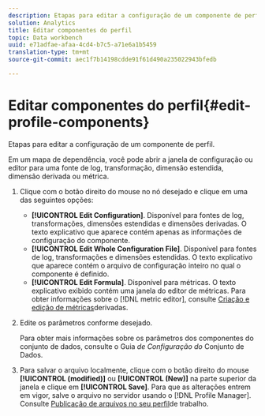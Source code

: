```yaml
---
description: Etapas para editar a configuração de um componente de perfil.
solution: Analytics
title: Editar componentes do perfil
topic: Data workbench
uuid: e71adfae-afaa-4cd4-b7c5-a71e6a1b5459
translation-type: tm+mt
source-git-commit: aec1f7b14198cdde91f61d490a235022943bfedb

---
```



# Editar componentes do perfil{#edit-profile-components}

Etapas para editar a configuração de um componente de perfil.

Em um mapa de dependência, você pode abrir a janela de configuração ou editor para uma fonte de log, transformação, dimensão estendida, dimensão derivada ou métrica.

1. Clique com o botão direito do mouse no nó desejado e clique em uma das seguintes opções:

   * **[!UICONTROL Edit Configuration]**. Disponível para fontes de log, transformações, dimensões estendidas e dimensões derivadas. O texto explicativo que aparece contém apenas as informações de configuração do componente.
   * **[!UICONTROL Edit Whole Configuration File]**. Disponível para fontes de log, transformações e dimensões estendidas. O texto explicativo que aparece contém o arquivo de configuração inteiro no qual o componente é definido.
   * **[!UICONTROL Edit Formula]**. Disponível para métricas. O texto explicativo exibido contém uma janela do editor de métricas. Para obter informações sobre o [!DNL metric editor], consulte [Criação e edição de métricas](../../../../../home/c-get-started/c-admin-intrf/c-prof-mgr/c-drvd-mtrcs.md#concept-e41723b342a849309874b26232224a40)derivadas.

1. Edite os parâmetros conforme desejado.

   Para obter mais informações sobre os parâmetros dos componentes do conjunto de dados, consulte o Guia *de Configuração do* Conjunto de Dados.

1. Para salvar o arquivo localmente, clique com o botão direito do mouse **[!UICONTROL (modified)]** ou **[!UICONTROL (New)]** na parte superior da janela e clique em **[!UICONTROL Save]**.
Para que as alterações entrem em vigor, salve o arquivo no servidor usando o [!DNL Profile Manager]. Consulte [Publicação de arquivos no seu perfil](../../../../../home/c-get-started/c-admin-intrf/c-prof-mgr/t-pub-files-wkg-prof.md#task-a0106e010c834d16bd60eef4721b6af9)de trabalho.